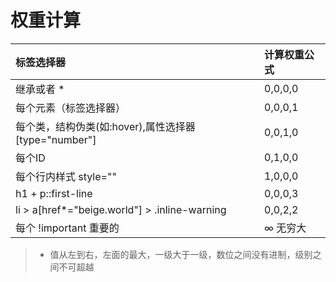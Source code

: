 # 权重计算

| 标签选择器                                           | 计算权重公式 |
| :--------------------------------------------------- | :----------- |
| 继承或者 \*                                          | 0,0,0,0      |
| 每个元素（标签选择器）                               | 0,0,0,1      |
| 每个类，结构伪类(如:hover),属性选择器[type="number"] | 0,0,1,0      |
| 每个ID                                               | 0,1,0,0      |
| 每个行内样式 style=""                                | 1,0,0,0      |
| h1 + p::first-line                                   | 0,0,0,3      |
| li > a[href*="beige.world"] > .inline-warning        | 0,0,2,2      |
| 每个 !important 重要的                               | ∞ 无穷大     |

> - 值从左到右，左面的最大，一级大于一级，数位之间没有进制，级别之间不可超越
